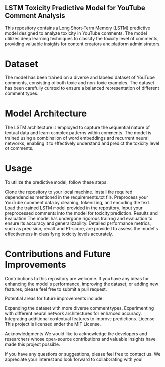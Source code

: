 
## LSTM Toxicity Predictive Model for YouTube Comment Analysis ##
This repository contains a Long Short-Term Memory (LSTM) predictive model designed to analyze toxicity in YouTube comments. The model utilizes deep learning techniques to classify the toxicity level of comments, providing valuable insights for content creators and platform administrators.

# Dataset #
The model has been trained on a diverse and labeled dataset of YouTube comments, consisting of both toxic and non-toxic examples. The dataset has been carefully curated to ensure a balanced representation of different comment types.

# Model Architecture #
The LSTM architecture is employed to capture the sequential nature of textual data and learn complex patterns within comments. The model is trained using a combination of word embeddings and recurrent neural networks, enabling it to effectively understand and predict the toxicity level of comments.

# Usage #
To utilize the predictive model, follow these steps:

Clone the repository to your local machine.
Install the required dependencies mentioned in the requirements.txt file.
Preprocess your YouTube comment data by cleaning, tokenizing, and encoding the text.
Load the trained LSTM model provided in the repository.
Input your preprocessed comments into the model for toxicity prediction.
Results and Evaluation
The model has undergone rigorous training and evaluation to ensure its accuracy and generalizability. Detailed performance metrics, such as precision, recall, and F1-score, are provided to assess the model's effectiveness in classifying toxicity levels accurately.

# Contributions and Future Improvements #
Contributions to this repository are welcome. If you have any ideas for enhancing the model's performance, improving the dataset, or adding new features, please feel free to submit a pull request.

Potential areas for future improvements include:

Expanding the dataset with more diverse comment types.
Experimenting with different neural network architectures for enhanced accuracy.
Integrating additional contextual features to improve predictions.
License
This project is licensed under the MIT License.

Acknowledgments
We would like to acknowledge the developers and researchers whose open-source contributions and valuable insights have made this project possible.

If you have any questions or suggestions, please feel free to contact us. We appreciate your interest and look forward to collaborating with you!
